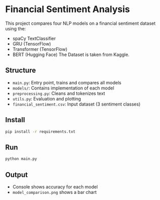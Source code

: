 # Financial Sentiment Analysis

This project compares four NLP models on a financial sentiment dataset using the:

- spaCy TextClassifier
- GRU (TensorFlow)
- Transformer (TensorFlow)
- BERT (Hugging Face)
  The Dataset is taken from Kaggle.
## Structure

- `main.py`: Entry point, trains and compares all models
- `models/`: Contains implementation of each model
- `preprocessing.py`: Cleans and tokenizes text
- `utils.py`: Evaluation and plotting
- `financial_sentiment.csv`: Input dataset (3 sentiment classes)

## Install

```bash
pip install -r requirements.txt
```

## Run

```bash
python main.py
```

## Output

- Console shows accuracy for each model
- `model_comparison.png` shows a bar chart
